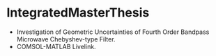 # IntegratedMasterThesis
* Investigation of Geometric Uncertainties of Fourth Order Bandpass Microwave Chebyshev-type Filter.
* COMSOL-MATLAB Livelink.
